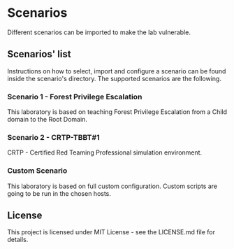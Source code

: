 # Scenarios
Different scenarios can be imported to make the lab vulnerable.

## Scenarios' list
Instructions on how to select, import and configure a scenario can be found inside the scenario's directory.
The  supported scenarios are the following.

### Scenario 1 - Forest Privilege Escalation
This laboratory is based on teaching Forest Privilege Escalation from a Child domain to the Root Domain.

### Scenario 2 - CRTP-TBBT#1
CRTP - Certified Red Teaming Professional simulation environment.

### Custom Scenario
This laboratory is based on full custom configuration. Custom scripts are going to be run in the chosen hosts.


## License
This project is licensed under MIT License - see the LICENSE.md file for details.


